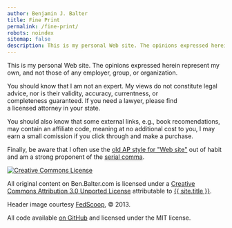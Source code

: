 ```yaml
---
author: Benjamin J. Balter
title: Fine Print
permalink: /fine-print/
robots: noindex
sitemap: false
description: This is my personal Web site. The opinions expressed herein represent my own, and not those of any employer, group, or organization.
---
```


This is my personal Web site. The opinions expressed herein represent my own, and not those of any employer, group, or organization.

You should know that I am not an expert. My views do not constitute legal advice, nor is their validity, accuracy, currentness, or completeness guaranteed. If you need a lawyer, please find a licensed attorney in your state.

You should also know that some external links, e.g., book recomendations, may contain an affiliate code, meaning at no additional cost to you, I may earn a small comission if you click through and make a purchase.

Finally, be aware that I often use the [old AP style for "Web site"](http://twitter.com/#!/APStylebook/status/12296505018) out of habit and am a strong proponent of the [serial comma](http://en.wikipedia.org/wiki/Serial_comma).

<div class="text-center">
  <a rel="license" href="http://creativecommons.org/licenses/by/3.0/">
    <img src="http://i.creativecommons.org/l/by/3.0/88x31.png" alt="Creative Commons License" />
  </a>
</div>

All original content on Ben.Balter.com is licensed under a <a rel="license" href="http://creativecommons.org/licenses/by/3.0/">Creative Commons Attribution 3.0 Unported License</a> attributable to <a rel="cc:attributionURL" href="{{ site.github.url }}">{{ site.title }}</a>.

Header image courtesy [FedScoop](http://fedscoop.com/), © 2013.

All code available [on GitHub](https://github.com/benbalter/benbalter.github.com) and licensed under the MIT license.
